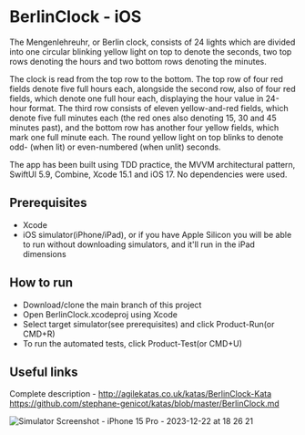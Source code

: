 # BerlinClock - iOS

The Mengenlehreuhr, or Berlin clock, consists of 24 lights which are divided into one circular blinking yellow light on top to denote the seconds, two top rows denoting the hours and two bottom rows denoting the minutes.

The clock is read from the top row to the bottom. The top row of four red fields denote five full hours each, alongside the second row, also of four red fields, which denote one full hour each, displaying the hour value in 24-hour format. The third row consists of eleven yellow-and-red fields, which denote five full minutes each (the red ones also denoting 15, 30 and 45 minutes past), and the bottom row has another four yellow fields, which mark one full minute each. The round yellow light on top blinks to denote odd- (when lit) or even-numbered (when unlit) seconds.

The app has been built using TDD practice, the MVVM architectural pattern, SwiftUI 5.9, Combine, Xcode 15.1 and iOS 17. No dependencies were used.

## Prerequisites

- Xcode
- iOS simulator(iPhone/iPad), or if you have Apple Silicon you will be able to run without downloading simulators, and it'll run in the iPad dimensions

## How to run

- Download/clone the main branch of this project
- Open BerlinClock.xcodeproj using Xcode
- Select target simulator(see prerequisites) and click Product-Run(or CMD+R)
- To run the automated tests, click Product-Test(or CMD+U)

## Useful links

Complete description - http://agilekatas.co.uk/katas/BerlinClock-Kata
https://github.com/stephane-genicot/katas/blob/master/BerlinClock.md


![Simulator Screenshot - iPhone 15 Pro - 2023-12-22 at 18 26 21](https://github.com/2024-DEV2-001/BerlinClock/assets/154593116/f4f388a1-be3a-4c76-8c40-6c46957f30c1)

